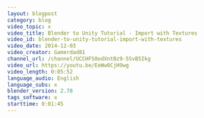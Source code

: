 ```yaml
---
layout: blogpost
category: blog
video_topic: x
video_title: Blender to Unity Tutorial - Import with Textures
video_id: blender-to-unity-tutorial-import-with-textures
video_date: 2014-12-03
video_creator: Gamerdad81
channel_url: /channel/UCCHFS0odXntBz9-5SvB5Ikg
video_url: https://youtu.be/EeWw0CjH9wg
video_length: 0:05:52
language_audio: English
language_subs: x
blender_version: 2.78
tags_software: x
starttime: 0:01:45
---
```

